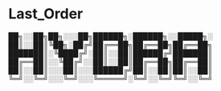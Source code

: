 # Last_Order
██╗░░██╗██╗░░░██╗██████╗░██████╗░░█████╗░
██║░░██║╚██╗░██╔╝██╔══██╗██╔══██╗██╔══██╗
███████║░╚████╔╝░██║░░██║██████╔╝███████║
██╔══██║░░╚██╔╝░░██║░░██║██╔══██╗██╔══██║
██║░░██║░░░██║░░░██████╔╝██║░░██║██║░░██║
╚═╝░░╚═╝░░░╚═╝░░░╚═════╝░╚═╝░░╚═╝╚═╝░░╚═╝
